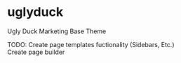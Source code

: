 # uglyduck
Ugly Duck Marketing Base Theme

TODO:
Create page templates fuctionality (Sidebars, Etc.)\
Create page builder
